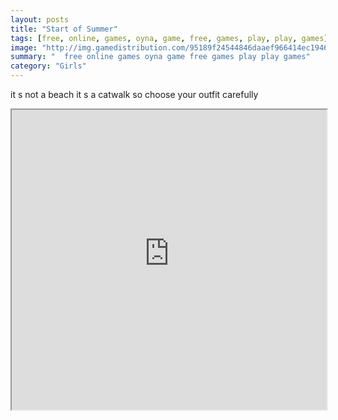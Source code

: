 ```yaml
---
layout: posts
title: "Start of Summer"
tags: [free, online, games, oyna, game, free, games, play, play, games]
image: "http://img.gamedistribution.com/95189f24544846daaef966414ec19469.jpg"
summary: "  free online games oyna game free games play play games"
category: "Girls"
---
```


it s not a beach it s a catwalk so choose your outfit carefully

<iframe width="100%" height="480px;" src="http://flash.gamedistribution.com?game=95189f24544846daaef966414ec19469"></iframe>